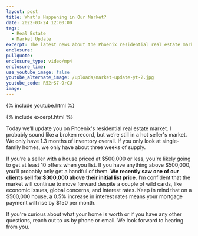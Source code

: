 ```yaml
---
layout: post
title: What’s Happening in Our Market?
date: 2022-03-24 12:00:00
tags:
  - Real Estate
  - Market Update
excerpt: The latest news about the Phoenix residential real estate market.
enclosure:
pullquote:
enclosure_type: video/mp4
enclosure_time:
use_youtube_image: false
youtube_alternate_image: /uploads/market-update-yt-2.jpg
youtube_code: R52rS7-9rCU
image:
---
```

{% include youtube.html %}

{% include excerpt.html %}

Today we’ll update you on Phoenix's residential real estate market. I probably sound like a broken record, but we’re still in a hot seller's market. We only have 1.3 months of inventory overall. If you only look at single-family homes, we only have about three weeks of supply.

If you’re a seller with a house priced at $500,000 or less, you're likely going to get at least 10 offers when you list. If you have anything above $500,000, you’ll probably only get a handful of them. **We recently saw one of our clients sell for $300,000 above their initial list price.** I’m confident that the market will continue to move forward despite a couple of wild cards, like economic issues, global concerns, and interest rates. Keep in mind that on a $500,000 house, a 0.5% increase in interest rates means your mortgage payment will rise by $150 per month.

If you're curious about what your home is worth or if you have any other questions, reach out to us by phone or email. We look forward to hearing from you.
